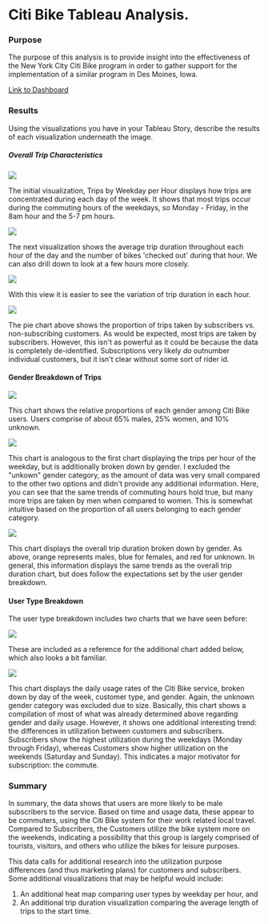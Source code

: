 

# Citi Bike Tableau Analysis.

### Purpose



The purpose of this analysis is to provide insight into the effectiveness of the New York City Citi Bike program in order to gather support for the implementation of a similar program in Des Moines, Iowa. 



[Link to Dashboard](https://public.tableau.com/views/CitiBikeAnalysis_16032271376310/NYCCitiBikeStory?:language=en&:display_count=y&:origin=viz_share_link)



### Results

Using the visualizations you have in your Tableau Story, describe the results of each visualization underneath the image.

##### Overall Trip Characteristics

<img src="Resources\trips_by_weekday_hour.png">



The initial visualization, Trips by Weekday per Hour displays how trips are concentrated during each day of the week. It shows that most trips occur during the commuting hours of the weekdays, so Monday - Friday, in the 8am hour and the 5-7 pm hours. 

<img src="Resources\overall_trip_duration.png">

The next visualization shows the average trip duration throughout each hour of the day and the number of bikes 'checked out' during that hour. We can also drill down to look at a few hours more closely.

<img src="Resources\drill_down_duration.png">

With this view it is easier to see the variation of trip duration in each hour. 



<img src="Resources\customer_types.png">

The pie chart above shows the proportion of trips taken by subscribers vs. non-subscribing customers. As would be expected, most trips are taken by subscribers. However, this isn't as powerful as it could be because the data is completely de-identified. Subscriptions very likely *do* outnumber individual customers, but it isn't clear without some sort of rider id. 



#### Gender Breakdown of Trips 

<img src="Resources\gender.png">

This chart shows the relative proportions of each gender among Citi Bike users. Users comprise of about 65% males, 25% women, and 10% unknown.



<img src="Resources\trips_by_gender_weekday_hour.png">

This chart is analogous to the first chart displaying the trips per hour of the weekday, but is  additionally broken down by gender. I excluded the "unkown" gender category, as the amount of data was very small compared to the other two options and didn't provide any additional information. Here, you can see that the same trends of commuting hours hold true, but many more trips are taken by men when compared to women. This is somewhat intuitive based on the proportion of all users belonging to each gender category. 



<img src="Resources\duration_by_gender.png">

This chart displays the overall trip duration broken down by gender. As above, orange represents males, blue for females, and red for unknown. In general, this information displays the same trends as the overall trip duration chart, but does follow the expectations set by the user gender breakdown. 

#### User Type Breakdown

The user type breakdown includes two charts that we have seen before:

<img src="Resources\gender_and_types.png">

These are included as a reference for the additional chart added below, which also looks a bit familiar. 



<img src="Resources\user_type_gender_weekday.png">

This chart displays the daily usage rates of the Citi Bike service, broken down by day of the week, customer type, and gender. Again, the unknown gender category was excluded due to size. Basically, this chart shows a compilation of most of what was already determined above regarding gender and daily usage. However, it shows one additional interesting trend: the differences in utilization between customers and subscribers. Subscribers show the highest utilization during the weekdays (Monday through Friday), whereas Customers show higher utilization on the weekends (Saturday and Sunday). This indicates a major motivator for subscription: the commute. 



### Summary

In summary, the data shows that users are more likely to be male subscribers to the service. Based on time and usage data, these appear to be commuters, using the Citi Bike system for their work related local travel. Compared to Subscribers, the Customers utilize the bike system more on the weekends, indicating a possibility that this group is largely comprised of tourists, visitors, and others who utilize the bikes for leisure purposes. 



This data calls for additional research into the utilization purpose differences (and thus marketing plans) for customers and subscribers. Some additional visualizations that may be helpful would include: 

1. An additional heat map comparing user types by weekday per hour, and
2. An additional trip duration visualization comparing the average length of trips to the start time. 



